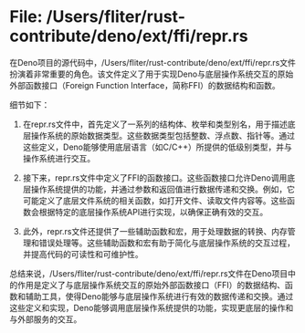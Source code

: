 # File: /Users/fliter/rust-contribute/deno/ext/ffi/repr.rs

在Deno项目的源代码中，/Users/fliter/rust-contribute/deno/ext/ffi/repr.rs文件扮演着非常重要的角色。该文件定义了用于实现Deno与底层操作系统交互的原始外部函数接口（Foreign Function Interface，简称FFI）的数据结构和函数。

细节如下：

1. 在repr.rs文件中，首先定义了一系列的结构体、枚举和类型别名，用于描述底层操作系统的原始数据类型。这些数据类型包括整数、浮点数、指针等。通过这些定义，Deno能够使用底层语言（如C/C++）所提供的低级别类型，并与操作系统进行交互。

2. 接下来，repr.rs文件中定义了FFI的函数接口。这些函数接口允许Deno调用底层操作系统提供的功能，并通过参数和返回值进行数据传递和交换。例如，它可能定义了底层文件系统的相关函数，如打开文件、读取文件内容等。这些函数会根据特定的底层操作系统API进行实现，以确保正确有效的交互。

3. 此外，repr.rs文件还提供了一些辅助函数和宏，用于处理数据的转换、内存管理和错误处理等。这些辅助函数和宏有助于简化与底层操作系统的交互过程，并提高代码的可读性和可维护性。

总结来说，/Users/fliter/rust-contribute/deno/ext/ffi/repr.rs文件在Deno项目中的作用是定义了与底层操作系统交互的原始外部函数接口（FFI）的数据结构、函数和辅助工具，使得Deno能够与底层操作系统进行有效的数据传递和交换。通过这些定义和实现，Deno能够调用底层操作系统提供的功能，实现更底层的操作和与外部服务的交互。


